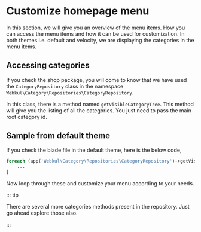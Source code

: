 # Customize homepage menu

In this section, we will give you an overview of the menu items. How you can access the menu items and how it can be used for customization. In both themes i.e. default and velocity, we are displaying the categories in the menu items.

## Accessing categories

If you check the shop package, you will come to know that we have used the `CategoryRepository` class in the namespace `Webkul\Category\Repositories\CategoryRepository`.

In this class, there is a method named `getVisibleCategoryTree`. This method will give you the listing of all the categories. You just need to pass the main root category id.

## Sample from default theme

If you check the blade file in the default theme, here is the below code,

~~~php
foreach (app('Webkul\Category\Repositories\CategoryRepository')->getVisibleCategoryTree(core()->getCurrentChannel()->root_category_id) as $category) {
    ...
}
~~~

Now loop through these and customize your menu according to your needs.

::: tip

There are several more categories methods present in the repository. Just go ahead explore those also.

:::
